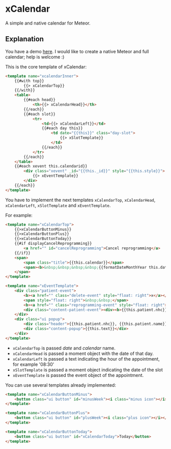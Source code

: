 xCalendar
=========

A simple and native calendar for Meteor.

Explanation
-----------

You have a demo [here](http://xcalendar.meteor.com). I would like to create a native Meteor and full calendar; help is welcome :)

This is the core template of xCalendar:
```html
<template name="xcalendarInner">
    {{#with top}}
        {{> xCalendarTop}}
    {{/with}}
    <table>
        {{#each head}}
            <th>{{> xCalendarHead}}</th>
        {{/each}}
        {{#each slot}}
            <tr>
                <td>{{> xCalendarLeft}}</td>
                {{#each day this}}
                    <td date="{{this}}" class="day-slot">
                        {{> xSlotTemplate}}
                    </td>
                {{/each}}
            </tr>
        {{/each}}
    </table>
    {{#each xevent this.calendarid}}
        <div class="xevent" _id="{{this._id}}" style="{{this.style}}">
            {{> xEventTemplate}}
        </div>
    {{/each}}
</template>
```

You have to implement the next templates ```xCalendarTop```, ```xCalendarHead```, ```xCalendarLeft```, ```xSlotTemplate``` and ```xEventTemplate```.

For example:

```html
<template name="xCalendarTop">
    {{>xCalendarButtonMinus}}
    {{>xCalendarButtonPlus}}
    {{>xCalendarButtonToday}}
    {{#if displayCancelReprogramming}}
        <a href="" id="cancelReprogramming">Cancel reprogramming</a>
    {{/if}}
    <span>
        <span class="title">{{this.calendar}}</span>
        <span><b>&nbsp;&nbsp;&nbsp;&nbsp;{{formatDateMonthYear this.date}}</b></span>
    </span>
</template>

<template name="xEventTemplate">
    <div class="patient-event">
        <b><a href="" class="delete-event" style="float: right">x</a></b>
        <span style="float: right">&nbsp;&nbsp;</span>
        <b><a href="" class="reprogramming-event" style="float: right">R</a></b>
        <div class="content-patient-event"><div><b>{{this.patient.nhc}}</b></div>{{this.patient.name}} {{this.patient.surname}}, {{sub this.text 25}}</div>
    </div>
    <div class="ui popup">
        <div class="header">{{this.patient.nhc}}, {{this.patient.name}}</div>
        <div class="content-popup">{{this.text}}</div>
    </div>
</template>
```

* ```xCalendarTop``` is passed *date* and *calendar* name.
* ```xCalendarHead``` is passed a moment object with the date of that day.
* ```xCalendarLeft``` is passed a text indicating the hour of the appointment, for example '08:30'
* ```xSlotTemplate``` is passed a moment object indicating the date of the slot
* ```xEventTemplate``` is passed the event object of the appointment.

You can use several templates already implemented:

```html
<template name="xCalendarButtonMinus">
    <button class="ui button" id="minusWeek"><i class="minus icon"></i></button>
</template>

<template name="xCalendarButtonPlus">
    <button class="ui button" id="plusWeek"><i class="plus icon"></i></button>
</template>

<template name="xCalendarButtonToday">
    <button class="ui button" id="xCalendarToday">Today</button>
</template>
```